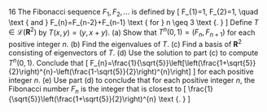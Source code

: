 16 The Fibonacci sequence $F_{1}, F_{2}, \ldots$ is defined by
\[
F_{1}=1, F_{2}=1, \quad \text { and } F_{n}=F_{n-2}+F_{n-1} \text { for } n \geq 3 \text {. }
\]
Define $T \in \mathcal{L}\left(\mathbf{R}^{2}\right)$ by $T(x, y)=(y, x+y)$.
(a) Show that $T^{n}(0,1)=\left(F_{n}, F_{n+1}\right)$ for each positive integer $n$.
(b) Find the eigenvalues of $T$.
(c) Find a basis of $\mathbf{R}^{2}$ consisting of eigenvectors of $T$.
(d) Use the solution to part (c) to compute $T^{n}(0,1)$. Conclude that
\[
F_{n}=\frac{1}{\sqrt{5}}\left[\left(\frac{1+\sqrt{5}}{2}\right)^{n}-\left(\frac{1-\sqrt{5}}{2}\right)^{n}\right]
\]
for each positive integer $n$.
(e) Use part (d) to conclude that for each positive integer $n$, the Fibonacci number $F_{n}$ is the integer that is closest to
\[
\frac{1}{\sqrt{5}}\left(\frac{1+\sqrt{5}}{2}\right)^{n} \text {. }
\]